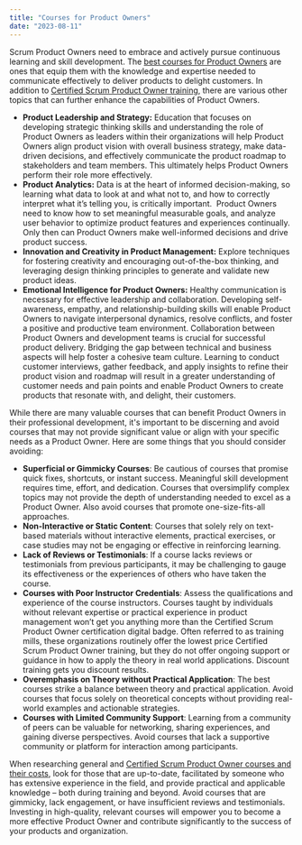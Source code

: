 ```yaml
---
title: "Courses for Product Owners"
date: "2023-08-11"
---
```


Scrum Product Owners need to embrace and actively pursue continuous learning and skill development. The [best courses for Product Owners](/best-courses-for-product-owners) are ones that equip them with the knowledge and expertise needed to communicate effectively to deliver products to delight customers. In addition to [Certified Scrum Product Owner training](/certified-scrum-product-owner-cspo-training), there are various other topics that can further enhance the capabilities of Product Owners.

- **Product Leadership and Strategy:** Education that focuses on developing strategic thinking skills and understanding the role of Product Owners as leaders within their organizations will help Product Owners align product vision with overall business strategy, make data-driven decisions, and effectively communicate the product roadmap to stakeholders and team members. This ultimately helps Product Owners perform their role more effectively.
- **Product Analytics:** Data is at the heart of informed decision-making, so learning what data to look at and what not to, and how to correctly interpret what it’s telling you, is critically important.  Product Owners need to know how to set meaningful measurable goals, and analyze user behavior to optimize product features and experiences continually. Only then can Product Owners make well-informed decisions and drive product success.
- **Innovation and Creativity in Product Management:** Explore techniques for fostering creativity and encouraging out-of-the-box thinking, and leveraging design thinking principles to generate and validate new product ideas.
- **Emotional Intelligence for Product Owners:** Healthy communication is necessary for effective leadership and collaboration. Developing self-awareness, empathy, and relationship-building skills will enable Product Owners to navigate interpersonal dynamics, resolve conflicts, and foster a positive and productive team environment. Collaboration between Product Owners and development teams is crucial for successful product delivery. Bridging the gap between technical and business aspects will help foster a cohesive team culture. Learning to conduct customer interviews, gather feedback, and apply insights to refine their product vision and roadmap will result in a greater understanding of customer needs and pain points and enable Product Owners to create products that resonate with, and delight, their customers.

While there are many valuable courses that can benefit Product Owners in their professional development, it's important to be discerning and avoid courses that may not provide significant value or align with your specific needs as a Product Owner. Here are some things that you should consider avoiding:

- **Superficial or Gimmicky Courses**: Be cautious of courses that promise quick fixes, shortcuts, or instant success. Meaningful skill development requires time, effort, and dedication. Courses that oversimplify complex topics may not provide the depth of understanding needed to excel as a Product Owner. Also avoid courses that promote one-size-fits-all approaches.
- **Non-Interactive or Static Content**: Courses that solely rely on text-based materials without interactive elements, practical exercises, or case studies may not be engaging or effective in reinforcing learning.
- **Lack of Reviews or Testimonials**: If a course lacks reviews or testimonials from previous participants, it may be challenging to gauge its effectiveness or the experiences of others who have taken the course.
- **Courses with Poor Instructor Credentials**: Assess the qualifications and experience of the course instructors. Courses taught by individuals without relevant expertise or practical experience in product management won’t get you anything more than the Certified Scrum Product Owner certification digital badge. Often referred to as training mills, these organizations routinely offer the lowest price Certified Scrum Product Owner training, but they do not offer ongoing support or guidance in how to apply the theory in real world applications. Discount training gets you discount results.
- **Overemphasis on Theory without Practical Application**: The best courses strike a balance between theory and practical application. Avoid courses that focus solely on theoretical concepts without providing real-world examples and actionable strategies.
- **Courses with Limited Community Support**: Learning from a community of peers can be valuable for networking, sharing experiences, and gaining diverse perspectives. Avoid courses that lack a supportive community or platform for interaction among participants.

When researching general and [Certified Scrum Product Owner courses and their costs](/how-much-do-cspo-courses-cost), look for those that are up-to-date, facilitated by someone who has extensive experience in the field, and provide practical and applicable knowledge – both during training and beyond. Avoid courses that are gimmicky, lack engagement, or have insufficient reviews and testimonials. Investing in high-quality, relevant courses will empower you to become a more effective Product Owner and contribute significantly to the success of your products and organization.

